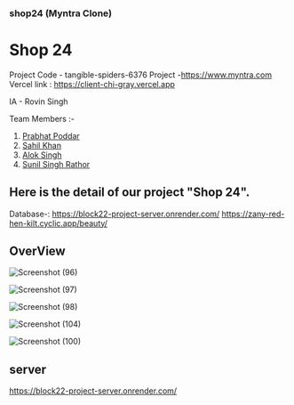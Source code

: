 

### shop24  (Myntra Clone)


# Shop 24

Project Code - tangible-spiders-6376
Project -https://www.myntra.com
Vercel link : https://client-chi-gray.vercel.app

IA - Rovin Singh 

Team Members :-
1. <a href="https://github.com/prabhatpoddar"> Prabhat Poddar</a>
2. <a href="https://github.com/meesahil7"> Sahil Khan</a>
3. <a href="https://github.com/aloki9singh"> Alok Singh</a>
4. <a href="https://github.com/Sunilrath101"> Sunil Singh Rathor</a>
## Here is the detail of our project "Shop 24".

Database-:
https://block22-project-server.onrender.com/
https://zany-red-hen-kilt.cyclic.app/beauty/




##  OverView


![Screenshot (96)](https://user-images.githubusercontent.com/107742899/212706400-351356f7-526e-4900-bddb-3f19f568b3f5.png)


![Screenshot (97)](https://user-images.githubusercontent.com/107742899/212706448-345e7e3a-580b-483f-a2e0-61ba5ff9e4b3.png)

![Screenshot (98)](https://user-images.githubusercontent.com/107742899/212706458-0cddd31b-c831-4733-9061-a2c247182659.png)

![Screenshot (104)](https://user-images.githubusercontent.com/107742899/213986482-3a5c86f1-bde2-4a9c-9673-e103c3b4ff3b.png)

![Screenshot (100)](https://user-images.githubusercontent.com/107742899/212706511-26e82fd8-5ae4-4545-95e9-cc7f3abbeb0b.png)













## server

https://block22-project-server.onrender.com/
